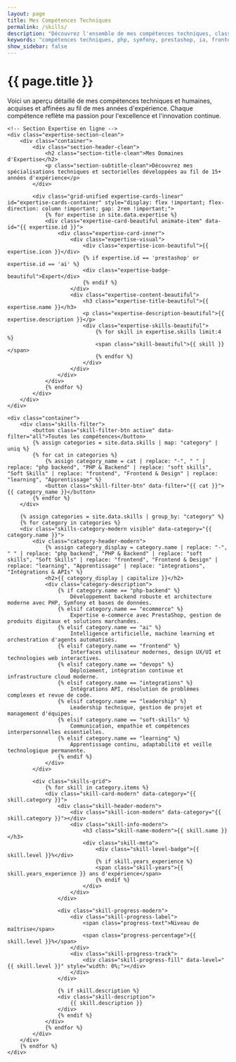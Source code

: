 ```yaml
---
layout: page
title: Mes Compétences Techniques
permalink: /skills/
description: "Découvrez l'ensemble de mes compétences techniques, classées par catégorie et niveau de maîtrise, incluant PHP, Symfony, PrestaShop, IA, Frontend, DevOps et Leadership."
keywords: "compétences techniques, php, symfony, prestashop, ia, frontend, devops, leadership, nicolas dabène"
show_sidebar: false
---
```


<div class="skills-page-modern">
    <div class="page-header">
        <h1>{{ page.title }}</h1>
        <p class="section-description">Voici un aperçu détaillé de mes compétences techniques et humaines, acquises et affinées au fil de mes années d'expérience. Chaque compétence reflète ma passion pour l'excellence et l'innovation continue.</p>
    </div>

    <!-- Section Expertise en ligne -->
    <div class="expertise-section-clean">
        <div class="container">
            <div class="section-header-clean">
                <h2 class="section-title-clean">Mes Domaines d'Expertise</h2>
                <p class="section-subtitle-clean">Découvrez mes spécialisations techniques et sectorielles développées au fil de 15+ années d'expérience</p>
            </div>
            
            <div class="grid-unified expertise-cards-linear" id="expertise-cards-container" style="display: flex !important; flex-direction: column !important; gap: 2rem !important;">
                {% for expertise in site.data.expertise %}
                <div class="expertise-card-beautiful animate-item" data-id="{{ expertise.id }}">
                    <div class="expertise-card-inner">
                        <div class="expertise-visual">
                            <div class="expertise-icon-beautiful">{{ expertise.icon }}</div>
                            {% if expertise.id == 'prestashop' or expertise.id == 'ai' %}
                            <div class="expertise-badge-beautiful">Expert</div>
                            {% endif %}
                        </div>
                        <div class="expertise-content-beautiful">
                            <h3 class="expertise-title-beautiful">{{ expertise.name }}</h3>
                            <p class="expertise-description-beautiful">{{ expertise.description }}</p>
                            <div class="expertise-skills-beautiful">
                                {% for skill in expertise.skills limit:4 %}
                                <span class="skill-beautiful">{{ skill }}</span>
                                {% endfor %}
                            </div>
                        </div>
                    </div>
                </div>
                {% endfor %}
            </div>
        </div>
    </div>

    <div class="container">
        <div class="skills-filter">
            <button class="skill-filter-btn active" data-filter="all">Toutes les compétences</button>
            {% assign categories = site.data.skills | map: "category" | uniq %}
            {% for cat in categories %}
                {% assign category_name = cat | replace: "-", " " | replace: "php backend", "PHP & Backend" | replace: "soft skills", "Soft Skills" | replace: "frontend", "Frontend & Design" | replace: "learning", "Apprentissage" %}
                <button class="skill-filter-btn" data-filter="{{ cat }}">{{ category_name }}</button>
            {% endfor %}
        </div>

        {% assign categories = site.data.skills | group_by: "category" %}
        {% for category in categories %}
        <div class="skills-category-modern visible" data-category="{{ category.name }}">
            <div class="category-header-modern">
                {% assign category_display = category.name | replace: "-", " " | replace: "php backend", "PHP & Backend" | replace: "soft skills", "Soft Skills" | replace: "frontend", "Frontend & Design" | replace: "learning", "Apprentissage" | replace: "integrations", "Intégrations & APIs" %}
                <h2>{{ category_display | capitalize }}</h2>
                <div class="category-description">
                    {% if category.name == "php-backend" %}
                        Développement backend robuste et architecture moderne avec PHP, Symfony et bases de données.
                    {% elsif category.name == "ecommerce" %}
                        Expertise e-commerce avec PrestaShop, gestion de produits digitaux et solutions marchandes.
                    {% elsif category.name == "ai" %}
                        Intelligence artificielle, machine learning et orchestration d'agents automatisés.
                    {% elsif category.name == "frontend" %}
                        Interfaces utilisateur modernes, design UX/UI et technologies web interactives.
                    {% elsif category.name == "devops" %}
                        Déploiement, intégration continue et infrastructure cloud moderne.
                    {% elsif category.name == "integrations" %}
                        Intégrations API, résolution de problèmes complexes et revue de code.
                    {% elsif category.name == "leadership" %}
                        Leadership technique, gestion de projet et management d'équipes.
                    {% elsif category.name == "soft-skills" %}
                        Communication, empathie et compétences interpersonnelles essentielles.
                    {% elsif category.name == "learning" %}
                        Apprentissage continu, adaptabilité et veille technologique permanente.
                    {% endif %}
                </div>
            </div>
            
            <div class="skills-grid">
                {% for skill in category.items %}
                <div class="skill-card-modern" data-category="{{ skill.category }}">
                    <div class="skill-header-modern">
                        <div class="skill-icon-modern" data-category="{{ skill.category }}"></div>
                        <div class="skill-info-modern">
                            <h3 class="skill-name-modern">{{ skill.name }}</h3>
                            <div class="skill-meta">
                                <div class="skill-level-badge">{{ skill.level }}%</div>
                                {% if skill.years_experience %}
                                <span class="skill-years">{{ skill.years_experience }} ans d'expérience</span>
                                {% endif %}
                            </div>
                        </div>
                    </div>
                    
                    <div class="skill-progress-modern">
                        <div class="skill-progress-label">
                            <span class="progress-text">Niveau de maîtrise</span>
                            <span class="progress-percentage">{{ skill.level }}%</span>
                        </div>
                        <div class="skill-progress-track">
                            <div class="skill-progress-fill" data-level="{{ skill.level }}" style="width: 0%;"></div>
                        </div>
                    </div>
                    
                    {% if skill.description %}
                    <div class="skill-description">
                        {{ skill.description }}
                    </div>
                    {% endif %}
                </div>
                {% endfor %}
            </div>
        </div>
        {% endfor %}
    </div>
</div>

<script>
document.addEventListener('DOMContentLoaded', function() {
    // Animation des barres de progression
    function animateProgressBars() {
        const progressBars = document.querySelectorAll('.skill-progress-fill');
        
        const observer = new IntersectionObserver((entries) => {
            entries.forEach(entry => {
                if (entry.isIntersecting) {
                    const bar = entry.target;
                    const level = bar.getAttribute('data-level');
                    setTimeout(() => {
                        bar.style.width = level + '%';
                    }, 200);
                    observer.unobserve(bar);
                }
            });
        }, { threshold: 0.3 });

        progressBars.forEach(bar => observer.observe(bar));
    }

    // Gestion du filtrage
    const filterBtns = document.querySelectorAll('.skill-filter-btn');
    const skillCategories = document.querySelectorAll('.skills-category-modern');
    
    filterBtns.forEach(btn => {
        btn.addEventListener('click', function() {
            // Mise à jour du bouton actif
            filterBtns.forEach(b => b.classList.remove('active'));
            this.classList.add('active');
            
            const filter = this.getAttribute('data-filter');
            
            // Filtrage des catégories avec animation
            skillCategories.forEach(category => {
                const categoryName = category.getAttribute('data-category');
                
                if (filter === 'all' || categoryName === filter) {
                    category.style.display = 'block';
                    setTimeout(() => {
                        category.classList.add('visible');
                    }, 10);
                } else {
                    category.classList.remove('visible');
                    setTimeout(() => {
                        category.style.display = 'none';
                    }, 300);
                }
            });

            // Re-animer les barres de progression visibles
            setTimeout(animateProgressBars, 400);
        });
    });

    // Initialiser les animations
    animateProgressBars();

    // Animation d'apparition des cartes
    const cards = document.querySelectorAll('.skill-card-modern');
    const cardObserver = new IntersectionObserver((entries) => {
        entries.forEach((entry, index) => {
            if (entry.isIntersecting) {
                setTimeout(() => {
                    entry.target.style.animationDelay = (index * 0.1) + 's';
                    entry.target.classList.add('animate-in');
                }, index * 100);
                cardObserver.unobserve(entry.target);
            }
        });
    }, { threshold: 0.1 });

    cards.forEach(card => cardObserver.observe(card));
});
</script>

<style>
.animate-in {
    opacity: 1 !important;
    transform: translateY(0) !important;
}

.skills-category-modern {
    opacity: 0;
    transform: translateY(20px);
    transition: all 0.4s ease-out;
}

.skills-category-modern.visible {
    opacity: 1;
    transform: translateY(0);
}
</style>